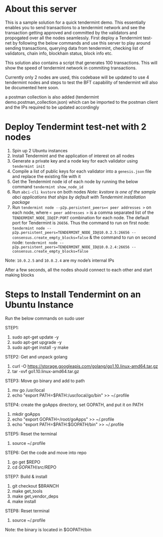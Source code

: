 # About this server

This is a sample solution for a quick tendermint demo. This essentially enables you to send transactions to a tendermint network and see the transaction getting approved and committed by the validators and propogated over all the nodes seamlessly. First deploy a Tendermint test-net by following the below commands and use this server to play around sending transactions, querying data from tendermint, checking list of validators, chain info, blockhain status, block info etc.

This solution also contains a script that generates 100 transactions. This will show the speed of tendermint network in commiting transactions.

Currently only 2 nodes are used, this codebase will be updated to use 4 tendermint nodes and steps to test the BFT capability of tendermint will also be documented here soon.

a postman collection is also added (tendermint demo.postman_collection.json) which can be imported to the postman client and the IPs required to be updated accordingly

# Deploy Tendermint test-net with 2 nodes
1.	Spin up 2 Ubuntu instances
2.	Install Tendermint and the application of interest on all nodes
3.	Generate a private key and a node key for each validator using
`tendermint init`
4.	Compile a list of public keys for each validator into a `genesis.json` file and replace the existing file with it
5.	Get the Tendermint node id of each node by running the below command
`tendermint show_node_id`
6.	Run
`abci-cli kvstore` on both nodes
*Note: kvstore is one of the sample abci applications that ships by default with Tendermint installation package*
7.	Run
`tendermint node --p2p.persistent_peers=< peer addresses >`
on each node, where `< peer addresses >` is a comma separated list of the `TENDERMINT_NODE_ID@IP:PORT` combination for each node. The default port for Tendermint is `26656`.
Thus the command to run on first node:
`tendermint node --p2p.persistent_peers=TENDERMINT_NODE_ID@10.0.2.5:26656 --consensus.create_empty_blocks=false`
& the command to run on second node:
`tendermint node --p2p.persistent_peers=TENDERMINT_NODE_ID@10.0.2.4:26656 --consensus.create_empty_blocks=false`

Note: `10.0.2.5` and `10.0.2.4` are my node’s internal IPs

After a few seconds, all the nodes should connect to each other and start making blocks


# Steps to Install Tendermint on an Ubuntu Instance

Run the below commands on sudo user

STEP1:
1.	sudo apt-get update -y
2.	sudo apt-get upgrade -y
3.	sudo apt-get install -y make

STEP2: Get and unpack golang
1. curl -O https://storage.googleapis.com/golang/go1.10.linux-amd64.tar.gz
2. tar -xvf go1.10.linux-amd64.tar.gz

STEP3: Move go binary and add to path
1. mv go /usr/local
2. echo "export PATH=\$PATH:/usr/local/go/bin" >> ~/.profile

STEP4: create the goApps directory, set GOPATH, and put it on PATH
1. mkdir goApps
2. echo "export GOPATH=/root/goApps" >> ~/.profile
3. echo "export PATH=\$PATH:\$GOPATH/bin" >> ~/.profile

STEP5: Reset the terminal
1. source ~/.profile

STEP6: Get the code and move into repo
1. go get $REPO
2. cd $GOPATH/src/$REPO

STEP7: Build & install
1. git checkout $BRANCH
2. make get_tools
3. make get_vendor_deps
4. make install

STEP8: Reset terminal
1. source ~/.profile

Note: the binary is located in $GOPATH/bin

  

